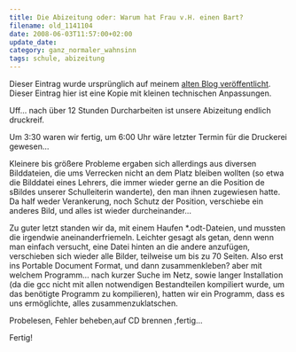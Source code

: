 ```yaml
---
title: Die Abizeitung oder: Warum hat Frau v.H. einen Bart?
filename: old_1141104
date: 2008-06-03T11:57:00+02:00
update_date:
category: ganz_normaler_wahnsinn
tags: schule, abizeitung
---
```

Dieser Eintrag wurde ursprünglich auf meinem [alten Blog veröffentlicht](https://stu.blogger.de/stories/1141104/). Dieser Eintrag hier ist eine Kopie mit kleinen technischen Anpassungen.

Uff… nach über 12 Stunden Durcharbeiten ist unsere Abizeitung endlich druckreif.

Um 3:30 waren wir fertig, um 6:00 Uhr wäre letzter Termin für die Druckerei gewesen…

Kleinere bis größere Probleme ergaben sich allerdings aus diversen Bilddateien, die ums Verrecken nicht an dem Platz bleiben wollten (so etwa die Bilddatei eines Lehrers, die immer wieder gerne an die Position de sBildes unserer Schulleiterin wanderte), den man ihnen zugewiesen hatte. Da half weder Verankerung, noch Schutz der Position, verschiebe ein anderes Bild, und alles ist wieder durcheinander…

Zu guter letzt standen wir da, mit einem Haufen \*.odt-Dateien, und mussten die irgendwie aneinanderfriemeln. Leichter gesagt als getan, denn wenn man einfach versucht, eine Datei hinten an die andere anzufügen, verschieben sich wieder alle Bilder, teilweise um bis zu 70 Seiten. Also erst ins Portable Document Format, und dann zusammenkleben? aber mit welchem Programm… nach kurzer Suche im Netz, sowie langer Installation (da die gcc nicht mit allen notwendigen Bestandteilen kompiliert wurde, um das benötigte Programm zu kompilieren), hatten wir ein Programm, dass es uns ermöglichte, alles zusammenzuklatschen.

Probelesen, Fehler beheben,auf CD brennen ,fertig…

Fertig!
